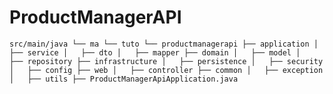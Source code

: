 ﻿# ProductManagerAPI
``
src/main/java
└── ma
└── tuto
└── productmanagerapi
├── application
│   ├── service
│   ├── dto
│   ├── mapper
├── domain
│   ├── model
│   ├── repository
├── infrastructure
│   ├── persistence
│   ├── security
│   ├── config
├── web
│   ├── controller
├── common
│   ├── exception
│   ├── utils
├── ProductManagerApiApplication.java
``

